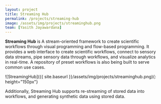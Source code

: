 ```yaml
---
layout: project
title: Streaming Hub
permalink: /projects/streaming-hub
image: /assets/img/projects/streaminghub.png
team: [Yasith Jayawardana]
---
```


**Streaming Hub** is A stream-oriented framework to create scientific workflows through visual programming and flow-based programming.
It provides a web interface to create scientific workflows, connect to sensory data streams, pipe sensory data through workflows, and visualize analytics in real-time.
A repository of preset workflows is also being built to serve common use cases.

![StreamingHub]({{ site.baseurl }}/assets/img/projects/streaminghub.png){: height="150px"}

Additionally, Streaming Hub supports re-streaming of stored data into workflows, and generating synthetic data using stored data.
